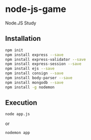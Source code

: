 # node-js-game

Node.JS Study

## Installation
```bash
npm init
npm install express --save
npm install express-validator --save
npm install express-session --save
npm install ejs --save
npm install consign --save
npm install body-parser --save
npm install mongodb --save
npm install -g nodemon
```

## Execution
```bash
node app.js
```

or

```bash
nodemon app
```